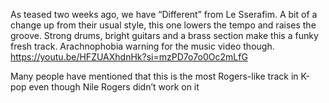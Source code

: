 As teased two weeks ago, we have “Different” from Le Sserafim. A bit of a change up from their usual style, this one lowers the tempo and raises the groove. Strong drums,  bright guitars and a brass section make this a funky fresh track. Arachnophobia warning for the music video though. https://youtu.be/HFZUAXhdnHk?si=mzPD7o7o0Oc2mLfG

Many people have mentioned that this is the most Rogers-like track in K-pop even though Nile Rogers didn’t work on it
